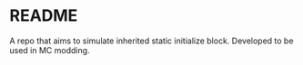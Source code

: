 # README
 A repo that aims to simulate inherited static initialize block. Developed to be used in MC modding.